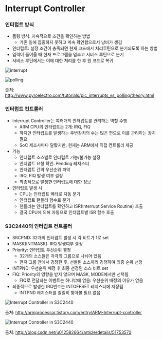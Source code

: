 # Interrupt Controller
### 인터럽트 방식
- 폴링 방식: 지속적으로 조건을 확인하는 방법
	- 기존 일에 집중하지 못하고 계속 확인함으로서 낭비가 생김
- 인터럽트: 설정 조건이 충족되면 현재 코드에서 처리루틴으로 분기되도록 하는 방법
- 입력이 들어올 때 현재 프로그램을 멈추고 서비스 루틴으로 분기
- 서비스 루틴에서는 이에 대한 처리를 한 후 원 코드로 복귀

![interrupt](http://www.pyroelectro.com/tutorials/pic_interrupts_vs_polling/img/int.png)

![polling](http://www.pyroelectro.com/tutorials/pic_interrupts_vs_polling/img/polling.png)

출처: http://www.pyroelectro.com/tutorials/pic_interrupts_vs_polling/theory.html

### 인터럽트 컨트롤러
- Interrupt Controller는 여러개의 인터럽트를 관리하는 역할 수행
	- ARM CPU의 인터럽트는 2개: IRQ, FIQ
	- 하지만 인터럽트를 발생하는 주변장치의 수는 많은 편으로 이를 관리하는 장치 필요
	- SoC 제조사마다 달랐지만, 현재는 ARM에서 직접 컨트롤러 제공
- 기능
	- 인터럽트 소스별로 인터럽트 가능/불가능 설정
	- 인터럽트 요청 확인: Pending 레지스터
	- 인터럽트 간의 우선순위 파악
	- IRQ, FIQ 발생 여부 결정
	- 최종적으로 발생한 인터럽트에 대한 정보
- 인터럽트 발생 시
	- CPU는 인터럽트 벡터로 자동 분기
	- 인터럽트 핸들러 함수로 분기
	- 핸들러는 인터럽트를 확인하고 ISR(Interrupt Service Routine) 호출
	- 결국 CPU에 의해 자동으로 인터럽트별 ISR 함수 호출

### S3C2440의 인터럽트 컨트롤러
- SRCPND: 32개의 인터럽트 발생 시 각 비트가 1로 set
- MASK(INTMASK): IRQ 발생여부 결정
- Priority: 인터럽트 우선순위 결정
	- 32개의 소스들은 각각의 그룹으로 나뉘어 있음
	- 먼저 그룹 안에서 경쟁한 후, 선발된 소스끼리 경쟁하여 최종 순위 선정
- INTPND: 우선순위 배정 후 최종 선정된 소스 비트 set
- FIQ: Priority의 영향을 받지 않으며 MASK, MODE에서만 선택됨
	- FIQ로 전달되는 이벤트는 하나밖에 없음: 우선순위 배정의 이유가 없음
- 최종적으로 발생한 IRQ번호는 INTOFFSET 레지스터에 저장됨
	- INTPND 레지스터를 일일히 찾아볼 필요 없음

![Interrupt Controller in S3C2440](http://cfs7.tistory.com/original/27/tistory/2008/08/17/14/08/48a7b25854622)

출처: http://armprocessor.tistory.com/entry/ARM-Interrupt-controller

![Interrupt Controller in S3C2440](http://img.blog.csdn.net/20160624100352338)

출처: http://blog.csdn.net/u012582664/article/details/51753570

